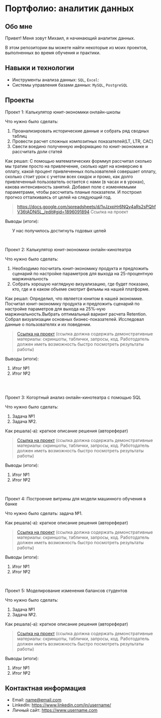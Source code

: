 # Портфолио: аналитик данных

## Обо мне 

Привет! Меня зовут Михаил, я начинающий аналитик данных. 

В этом репозитории вы можете найти некоторые из моих проектов, выполненных во время обучения и практики.
<br>

## Навыки и технологии
- Инструменты анализа данных: ``SQL``, ``Excel``: 
- Системы управления базами данных: ``MySQL``, ``PostgreSQL``


## Проекты
<p> Проект 1: Калькулятор юнит-экономики онлайн-школы</p>
<p>Что нужно было сделать:<p>
<ol>
  <li>Проанализировать исторические данные и собрать ряд сводных таблиц  
  <li>Провести расчет сложных композитных показателей(LT, LTR, CAC)
  <li>Свести воедино полученную информацию по юнит-экономике и рассчитать доли статей
    
</ol>

<p>Как решал:
С помощью математических форммул рассчитал сколько мы тратим просто на привлечение, сколько идет на конверсию в оплату, какой процент привлеченных пользователей совершает оплату, сколько стоит урок с учетом всех скидок и промо, как долго привлеченный пользователь остается с нами (в часах и в уроках), какова интенсивность занятий. Добавил поле с изменяемыми параметрами, чтобы рассчитать планые показатели. И построил прогноз отталкиваясь от целей на следующий год.  
<p>


> <https://docs.google.com/spreadsheets/d/1vJzxpHr6NQy4aRs2sPQhfV36tADNi5L_/edit#gid=1896091894> Ссылка на проект</a>
 
<p>Выводы (итоги):<p>
<ol>
  У нас получилось достигнуть годовых целей
</ol>
<br> 

<p> Проект 2: Калькулятор юнит-экономики онлайн-кинотеатра</p>
<p>Что нужно было сделать:<p>
<ol>
  <li>Необходимо посчитать юнит-экономику продукта и предложить сценарий по настройке параметров для выхода на 25-процентную маржинальность</li>
  <li>Собрать хорошую наглядную визуализацию, где будет показано, кто, где и в каком объеме смотрит фильмы на нашей платформе.</li>
</ol>

<p>Как решал: Определил, что является юнитом в нашей экономике. Посчитал юнит-экономику продукта и предложить сценарий по настройке параметров для выхода на 25%-ную маржинальность.Выбрать оптимальный вариант расчета Retention. Собрал визуализации основных бизнес-показателей. Исследовал данные о пользователях и их поведении.<p>

> <a href="https://drive.google.com/drive/folders/11HcEeqniyrCMjuwHZ0GLysX0A2SEv-_x">Ссылка на проект</a>
 (ссылка должна содержать демонстративные материалы: скриншоты, таблички, запросы, код. Работодатель должен иметь возможность быстро посмотреть результаты работы)
 
<p>Выводы (итоги):<p>
<ol>
  <li>Итог №1</li>
  <li>Итог №2</li>
</ol>
<br> 

<br> 
<p> Проект 3: Когортный анализ онлайн-кинотеатра с помощью SQL</p>
<p>Что нужно было сделать:<p>
<ol>
  <li>Задача №1</li>
  <li>Задача №2.</li>
</ol>

<p>Как решала(-а): краткое описание решения (автореферат)<p>
  
> <a href="https://drive.google.com/drive/folders/1wdD-mfSeIsHWgrMLJz8Tv_ClAuP_EAOQ?usp=sharing">Ссылка на проект</a>
(ссылка должна содержать демонстративные материалы: скриншоты, таблички, запросы, код. Работодатель должен иметь возможность быстро посмотреть результаты работы)

  <p>Выводы (итоги):<p>
<ol>
  <li>Итог №1</li>
  <li>Итог №2</li>
</ol>

<br> 
<p>Проект 4: Построение витрины для модели машинного обучения в банке </p> 
<p>Что нужно было сделать: задача №1.<p>
  
<p>Как решала(-а): краткое описание решения (автореферат)<p>

> <a href="https://drive.google.com/drive/folders/1QOk5AAh6x7jK_yHgfKI2sUFYR7AWUi5u">Ссылка на проект</a>
(ссылка должна содержать демонстративные материалы: скриншоты, таблички, запросы, код. Работодатель должен иметь возможность быстро посмотреть результаты работы)
  
 <p>Выводы (итоги):<p>
<ol>
  <li>Итог №1</li>
  <li>Итог №2</li>
</ol>
<br> 


<p>Проект 5: Моделирование изменения балансов студентов</p> 
<p>Что нужно было сделать:<p>
<ol>
  <li>Задача №1</li>
  <li>Задача №2.</li>
</ol>

<p>Как решала(-а): краткое описание решения (автореферат)<p>

> <a href="https://github.com/Skyproportfolio/data-analytics-5month/blob/main/Проект%205.xlsx">Ссылка на проект</a>
(ссылка должна содержать демонстративные материалы: скриншоты, таблички, запросы, код. Работодатель должен иметь возможность быстро посмотреть результаты работы)
 
 <p>Выводы (итоги):<p>
<ol>
  <li>Итог №1</li>
  <li>Итог №2</li>
</ol>

## Контактная информация
- Email: name@email.com
- LinkedIn: https://www.linkedin.com/in/username/
- Личный сайт: https://www.username.com

